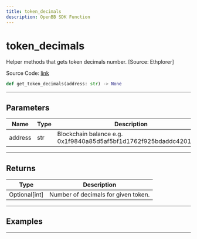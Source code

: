 ```yaml
---
title: token_decimals
description: OpenBB SDK Function
---
```


# token_decimals

Helper methods that gets token decimals number. [Source: Ethplorer]

Source Code: [link](https://github.com/OpenBB-finance/OpenBBTerminal/tree/main/openbb_terminal/cryptocurrency/onchain/ethplorer_model.py#L176)

```python
def get_token_decimals(address: str) -> None
```
---

## Parameters

| Name | Type | Description | Default | Optional |
| ---- | ---- | ----------- | ------- | -------- |
| address | str | Blockchain balance e.g. 0x1f9840a85d5af5bf1d1762f925bdaddc4201f984 | None | False |

---

## Returns

| Type | Description |
| ---- | ----------- |
| Optional[int] | Number of decimals for given token. |

---

## Examples

---

